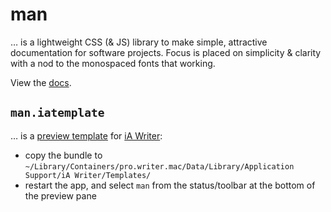 # man

… is a lightweight CSS (& JS) library to make simple, attractive documentation for software projects. Focus is placed on simplicity & clarity with a nod to the monospaced fonts that  working.

View the [docs](http://davidfmiller.github.io/man).

## `man.iatemplate`

… is a [preview template](https://github.com/iainc/iA-Writer-Templates) for [iA Writer](https://www.ia.net/writer):

* copy the bundle to `~/Library/Containers/pro.writer.mac/Data/Library/Application Support/iA Writer/Templates/`
* restart the app, and select `man` from the status/toolbar  at the bottom of the preview pane